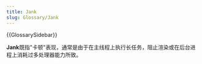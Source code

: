 ```yaml
---
title: Jank
slug: Glossary/Jank
---
```


{{GlossarySidebar}}

**Jank**既指"卡顿"表现，通常是由于在主线程上执行长任务，阻止渲染或在后台进程上消耗过多处理器能力所致。
